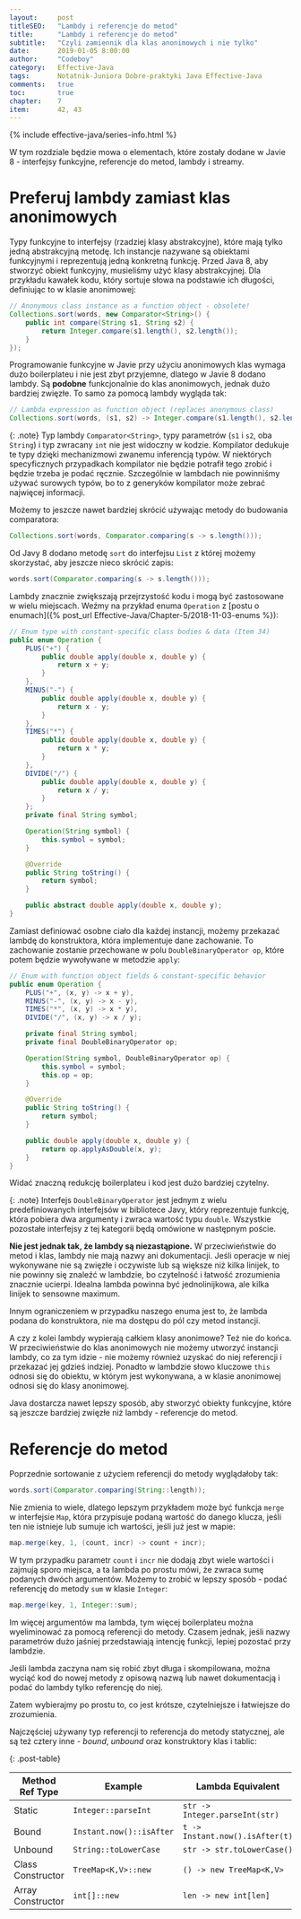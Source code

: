 ```yaml
---
layout:     post
titleSEO:   "Lambdy i referencje do metod"
title:      "Lambdy i referencje do metod"
subtitle:   "Czyli zamiennik dla klas anonimowych i nie tylko"
date:       2019-01-05 8:00:00
author:     "Codeboy"
category:   Effective-Java
tags:       Notatnik-Juniora Dobre-praktyki Java Effective-Java
comments:   true
toc:        true
chapter:    7
item:       42, 43
---
```


{% include effective-java/series-info.html %}

W tym rozdziale będzie mowa o elementach, które zostały dodane w Javie 8 - interfejsy funkcyjne, referencje do metod, lambdy i streamy.

# Preferuj lambdy zamiast klas anonimowych

Typy funkcyjne to interfejsy (rzadziej klasy abstrakcyjne), które mają tylko jedną abstrakcyjną metodę. Ich instancje nazywane są obiektami funkcyjnymi i reprezentują jedną konkretną funkcję. Przed Java 8, aby stworzyć obiekt funkcyjny, musieliśmy użyć klasy abstrakcyjnej. Dla przykładu kawałek kodu, który sortuje słowa na podstawie ich długości, definiując to w klasie anonimowej:

```java
// Anonymous class instance as a function object - obsolete!
Collections.sort(words, new Comparator<String>() {
    public int compare(String s1, String s2) {
        return Integer.compare(s1.length(), s2.length());
    }
});
```

Programowanie funkcyjne w Javie przy użyciu anonimowych klas wymaga dużo boilerplateu i nie jest zbyt przyjemne, dlatego w Javie 8 dodano lambdy. Są **podobne** funkcjonalnie do klas anonimowych, jednak dużo bardziej zwięzłe. To samo za pomocą lambdy wygląda tak:

```java
// Lambda expression as function object (replaces anonymous class)
Collections.sort(words, (s1, s2) -> Integer.compare(s1.length(), s2.length()));
```

{: .note}
Typ lambdy `Comparator<String>`, typy parametrów (`s1` i `s2`, oba `String`) i typ zwracany `int` nie jest widoczny w kodzie. Kompilator dedukuje te typy dzięki mechanizmowi zwanemu inferencją typów. W niektórych specyficznych przypadkach kompilator nie będzie potrafił tego zrobić i będzie trzeba je podać ręcznie. Szczególnie w lambdach nie powinniśmy używać surowych typów, bo to z generyków kompilator może zebrać najwięcej informacji.

Możemy to jeszcze nawet bardziej skrócić używając metody do budowania comparatora:

```java
Collections.sort(words, Comparator.comparing(s -> s.length()));
```

Od Javy 8 dodano metodę `sort` do interfejsu `List` z której możemy skorzystać, aby jeszcze nieco skrócić zapis:

```java
words.sort(Comparator.comparing(s -> s.length()));
```

Lambdy znacznie zwiększają przejrzystość kodu i mogą być zastosowane w wielu miejscach. Weźmy na przykład enuma `Operation` z [postu o enumach]({% post_url Effective-Java/Chapter-5/2018-11-03-enums %}):

```java
// Enum type with constant-specific class bodies & data (Item 34)
public enum Operation {
    PLUS("+") {
        public double apply(double x, double y) {
            return x + y;
        }
    },
    MINUS("-") {
        public double apply(double x, double y) {
            return x - y;
        }
    },
    TIMES("*") {
        public double apply(double x, double y) {
            return x * y;
        }
    },
    DIVIDE("/") {
        public double apply(double x, double y) {
            return x / y;
        }
    };
    private final String symbol;

    Operation(String symbol) {
        this.symbol = symbol;
    }

    @Override
    public String toString() {
        return symbol;
    }

    public abstract double apply(double x, double y);
}
```

Zamiast definiować osobne ciało dla każdej instancji, możemy przekazać lambdę do konstruktora, która implementuje dane zachowanie. To zachowanie zostanie przechowane w polu `DoubleBinaryOperator op`, które potem będzie wywoływane w metodzie `apply`:

```java
// Enum with function object fields & constant-specific behavior
public enum Operation {
    PLUS("+", (x, y) -> x + y),
    MINUS("-", (x, y) -> x - y),
    TIMES("*", (x, y) -> x * y),
    DIVIDE("/", (x, y) -> x / y);

    private final String symbol;
    private final DoubleBinaryOperator op;

    Operation(String symbol, DoubleBinaryOperator op) {
        this.symbol = symbol;
        this.op = op;
    }

    @Override
    public String toString() {
        return symbol;
    }

    public double apply(double x, double y) {
        return op.applyAsDouble(x, y);
    }
}
```

Widać znaczną redukcję boilerplateu i kod jest dużo bardziej czytelny.

{: .note}
Interfejs `DoubleBinaryOperator` jest jednym z wielu predefiniowanych interfejsów w bibliotece Javy, który reprezentuje funkcję, która pobiera dwa argumenty i zwraca wartość typu `double`.
Wszystkie pozostałe interfejsy z tej kategorii będą omówione w następnym poście.

**Nie jest jednak tak, że lambdy są niezastąpione.** W przeciwieństwie do metod i klas, lambdy nie mają nazwy ani dokumentacji. Jeśli operacje w niej wykonywane nie są zwięzłe i oczywiste lub są większe niż kilka linijek, to nie powinny się znaleźć w lambdzie, bo czytelność i łatwość zrozumienia znacznie ucierpi. Idealna lambda powinna być jednolinijkowa, ale kilka linijek to sensowne maximum.

Innym ograniczeniem w przypadku naszego enuma jest to, że lambda podana do konstruktora, nie ma dostępu do pól czy metod instancji.

A czy z kolei lambdy wypierają całkiem klasy anonimowe? Też nie do końca. W przeciwieństwie do klas anonimowych nie możemy utworzyć instancji lambdy, co za tym idzie - nie możemy również uzyskać do niej referencji i przekazać jej gdzieś indziej. Ponadto w lambdzie słowo kluczowe `this` odnosi się do obiektu, w którym jest wykonywana, a w klasie anonimowej odnosi się do klasy anonimowej.

Java dostarcza nawet lepszy sposób, aby stworzyć obiekty funkcyjne, które są jeszcze bardziej zwięzłe niż lambdy - referencje do metod.

# Referencje do metod

Poprzednie sortowanie z użyciem referencji do metody wyglądałoby tak:

```java
words.sort(Comparator.comparing(String::length));
```

Nie zmienia to wiele, dlatego lepszym przykładem może być funkcja `merge` w interfejsie `Map`, która przypisuje podaną wartość do danego klucza, jeśli ten nie istnieje lub sumuje ich wartości, jeśli już jest w mapie:

```java
map.merge(key, 1, (count, incr) -> count + incr);
```

W tym przypadku parametr `count` i `incr` nie dodają zbyt wiele wartości i zajmują sporo miejsca, a ta lambda po prostu mówi, że zwraca sumę podanych dwóch argumentów. Możemy to zrobić w lepszy sposób - podać referencję do metody `sum` w klasie `Integer`:

```java
map.merge(key, 1, Integer::sum);
```

Im więcej argumentów ma lambda, tym więcej boilerplateu można wyeliminować za pomocą referencji do metody. Czasem jednak, jeśli nazwy parametrów dużo jaśniej przedstawiają intencję funkcji, lepiej pozostać przy lambdzie.

Jeśli lambda zaczyna nam się robić zbyt długa i skompilowana, można wyciąć kod do nowej metody z opisową nazwą lub nawet dokumentacją i podać do lambdy tylko referencję do niej.

Zatem wybierajmy po prostu to, co jest krótsze, czytelniejsze i łatwiejsze do zrozumienia.

Najczęściej używany typ referencji to referencja do metody statycznej, ale są też cztery inne - *bound*, *unbound* oraz konstruktory klas i tablic:

{: .post-table}

| Method Ref Type   | Example                  | Lambda Equivalent                                  |
|-------------------|--------------------------|----------------------------------------------------|
| Static            | `Integer::parseInt`      | `str -> Integer.parseInt(str)`                     |
| Bound             | `Instant.now()::isAfter` | `t -> Instant.now().isAfter(t)`                    |
| Unbound           | `String::toLowerCase`    | `str -> str.toLowerCase()`                         |
| Class Constructor | `TreeMap<K,V>::new`      | `() -> new TreeMap<K,V>`                           |
| Array Constructor | `int[]::new`             | `len -> new int[len]`                              |